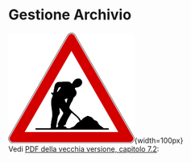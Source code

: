 # Gestione Archivio

![Lavori in corso](../../img/lavori_in_corso.png){width=100px}  
Vedi [PDF della vecchia versione, capitolo 7.2](inc/Istruzioni_OL_einzel_per_TMO_v2_4.pdf): 
